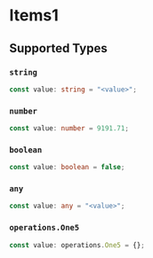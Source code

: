 # Items1


## Supported Types

### `string`

```typescript
const value: string = "<value>";
```

### `number`

```typescript
const value: number = 9191.71;
```

### `boolean`

```typescript
const value: boolean = false;
```

### `any`

```typescript
const value: any = "<value>";
```

### `operations.One5`

```typescript
const value: operations.One5 = {};
```

